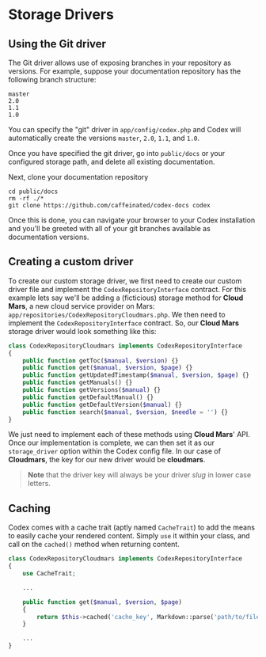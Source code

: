 # Storage Drivers

## Using the Git driver

The Git driver allows use of exposing branches in your repository as versions. For example, suppose your documentation repository has the following branch structure:

```
master
2.0
1.1
1.0
```

You can specify the "git" driver in `app/config/codex.php` and Codex will automatically create the versions `master`, `2.0`, `1.1`, and `1.0`.

Once you have specified the git driver, go into `public/docs` or your configured storage path, and delete all existing documentation.

Next, clone your documentation repository

```
cd public/docs
rm -rf ./*
git clone https://github.com/caffeinated/codex-docs codex
```

Once this is done, you can navigate your browser to your Codex installation and you'll be greeted with all of your git branches available as documentation versions.


## Creating a custom driver
To create our custom storage driver, we first need to create our custom driver file and implement the `CodexRepositoryInterface` contract. For this example lets say we'll be adding a (ficticious) storage method for **Cloud Mars**, a new cloud service provider on Mars: `app/repositories/CodexRepositoryCloudmars.php`. We then need to implement the `CodexRepositoryInterface` contract. So, our **Cloud Mars** storage driver would look something like this:

```php
class CodexRepositoryCloudmars implements CodexRepositoryInterface
{
	public function getToc($manual, $version) {}
	public function get($manual, $version, $page) {}
	public function getUpdatedTimestamp($manual, $version, $page) {}
	public function getManuals() {}
	public function getVersions($manual) {}
	public function getDefaultManual() {}
	public function getDefaultVersion($manual) {}
	public function search($manual, $version, $needle = '') {}
}
```

We just need to implement each of these methods using **Cloud Mars**' API. Once our implementation is complete, we can then set it as our `storage_driver` option within the Codex config file. In our case of **Cloudmars**, the key for our new driver would be **cloudmars**.

> **Note** that the driver key will always be your driver *slug* in lower case letters.


## Caching
Codex comes with a cache trait (aptly named `CacheTrait`) to add the means to easily cache your rendered content. Simply `use` it within your class, and call on the `cached()` method when returning content.

```php
class CodexRepositoryCloudmars implements CodexRepositoryInterface
{
	use CacheTrait;

	...

	public function get($manual, $version, $page)
	{
		return $this->cached('cache_key', Markdown::parse('path/to/file.md'));
	}

	...
}
```